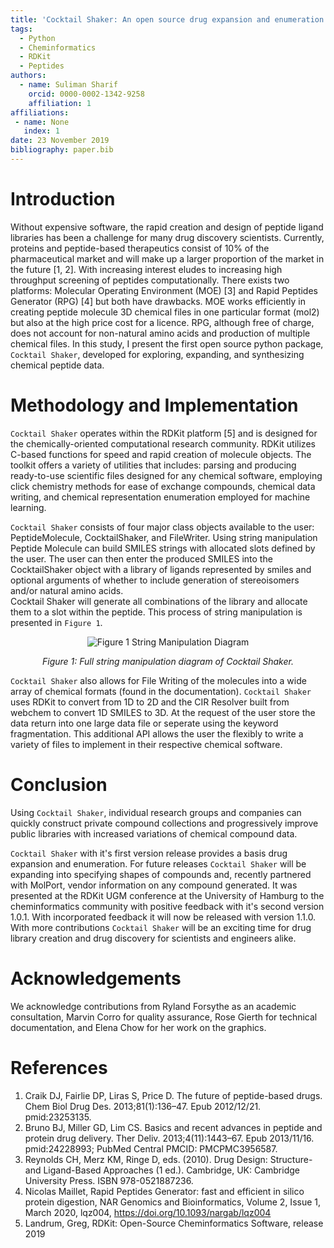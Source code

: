 ```yaml
---
title: 'Cocktail Shaker: An open source drug expansion and enumeration library for peptides'
tags:
  - Python
  - Cheminformatics
  - RDKit
  - Peptides
authors:
  - name: Suliman Sharif
    orcid: 0000-0002-1342-9258
    affiliation: 1
affiliations:
 - name: None
   index: 1
date: 23 November 2019
bibliography: paper.bib
---
```


# Introduction

Without expensive software, the rapid creation and design of peptide ligand libraries has been a
challenge for many drug discovery scientists. Currently, proteins and peptide-based therapeutics consist of 10% of the 
pharmaceutical market and will make up a larger proportion of the market in the future [1, 2]. With increasing interest
eludes to increasing high throughput screening of peptides computationally. There exists two platforms: Molecular Operating 
Environment (MOE) [3] and Rapid Peptides Generator (RPG) [4] but both have drawbacks. MOE works efficiently in creating peptide molecule 3D chemical 
files in one particular format (mol2) but also at the high price cost for a licence. RPG, although free of charge, does not account
for non-natural amino acids and production of multiple chemical files. In this study, I present the first open source python package,
 ```Cocktail Shaker```, developed for exploring, expanding, and synthesizing chemical peptide data.

# Methodology and Implementation

```Cocktail Shaker``` operates within the RDKit platform [5] and is designed for the chemically-oriented
computational research community. RDKit utilizes C-based functions for speed and rapid creation of molecule objects.
The toolkit offers a variety of utilities that includes: parsing and producing ready-to-use scientific files
designed for any chemical software, employing click chemistry methods for ease of exchange compounds, chemical data writing, 
and chemical representation enumeration employed for machine learning.

```Cocktail Shaker``` consists of four major class objects available to the user: PeptideMolecule, CocktailShaker, and FileWriter.
Using string manipulation Peptide Molecule can build SMILES strings with allocated slots defined by the user. The user can
then enter the produced SMILES into the CocktailShaker object with a library of ligands represented by smiles and optional arguments
of whether to include generation of stereoisomers and/or natural amino acids.  
Cocktail Shaker will generate all combinations of the library and allocate them to a slot within the peptide. This process of 
string manipulation is presented in ```Figure 1```.

  <figure>
      <p align="center">
          <img src="./images/figure_1.png" alt="Figure 1 String Manipulation Diagram"/>
      </p>
        <p align="center">
          <i>Figure 1: Full string manipulation diagram of Cocktail Shaker.</i>
        </p>
  </figure>

```Cocktail Shaker``` also allows for File Writing of the molecules into a wide array of chemical formats (found in the documentation).
```Cocktail Shaker ``` uses RDKit to convert from 1D to 2D and the CIR Resolver built from webchem to convert 1D SMILES to 3D. At the request 
of the user store the data return into one large data file or seperate using the keyword fragmentation. This additional API
allows the user the flexibly to write a variety of files to implement in their respective chemical software.  

# Conclusion

Using  ```Cocktail Shaker```, individual research groups and companies can quickly construct private compound collections and progressively improve public
libraries with increased variations of chemical compound data.

```Cocktail Shaker``` with it's first version release provides a basis drug expansion and enumeration. For future
releases ```Cocktail Shaker``` will be expanding into specifying shapes of compounds and, recently partnered with MolPort,
vendor information on any compound generated. It was presented at the RDKit UGM conference at the University of Hamburg
to the cheminformatics community with positive feedback with it's second version 1.0.1. With incorporated feedback it will now be
released with version 1.1.0. With more contributions ```Cocktail Shaker``` will be an exciting time for drug library creation 
and drug discovery for scientists and engineers alike. 

# Acknowledgements

We acknowledge contributions from Ryland Forsythe as an academic consultation, Marvin Corro for quality assurance, Rose Gierth
for technical documentation, and Elena Chow for her work on the graphics. 

# References

1. Craik DJ, Fairlie DP, Liras S, Price D. The future of peptide-based drugs. Chem Biol Drug Des. 2013;81(1):136–47. Epub 2012/12/21. pmid:23253135.
2. Bruno BJ, Miller GD, Lim CS. Basics and recent advances in peptide and protein drug delivery. Ther Deliv. 2013;4(11):1443–67. Epub 2013/11/16. pmid:24228993; PubMed Central PMCID: PMCPMC3956587.
3. Reynolds CH, Merz KM, Ringe D, eds. (2010). Drug Design: Structure- and Ligand-Based Approaches (1 ed.). Cambridge, UK: Cambridge University Press. ISBN 978-0521887236.
4. Nicolas Maillet, Rapid Peptides Generator: fast and efficient in silico protein digestion, NAR Genomics and Bioinformatics, Volume 2, Issue 1, March 2020, lqz004, https://doi.org/10.1093/nargab/lqz004
5. Landrum, Greg, RDKit: Open-Source Cheminformatics Software, release 2019 
   
   
